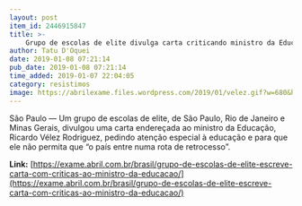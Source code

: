 ```yaml
---
layout: post
item_id: 2446915847
title: >-
    Grupo de escolas de elite divulga carta criticando ministro da Educação
author: Tatu D'Oquei
date: 2019-01-08 07:21:14
pub_date: 2019-01-08 07:21:14
time_added: 2019-01-07 22:04:05
category: resistimos
image: https://abrilexame.files.wordpress.com/2019/01/velez.gif?w=680&h=453&crop=1
---
```


São Paulo — Um grupo de escolas de elite, de São Paulo, Rio de Janeiro e Minas Gerais, divulgou uma carta endereçada ao ministro da Educação, Ricardo Vélez Rodriguez, pedindo atenção especial à educação e para que ele não permita que “o país entre numa rota de retrocesso”.

**Link:** [https://exame.abril.com.br/brasil/grupo-de-escolas-de-elite-escreve-carta-com-criticas-ao-ministro-da-educacao/](https://exame.abril.com.br/brasil/grupo-de-escolas-de-elite-escreve-carta-com-criticas-ao-ministro-da-educacao/)

